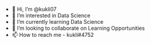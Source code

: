 - 👋 Hi, I’m @kukli07
- 👀 I’m interested in Data Science
- 🌱 I’m currently learning Data Science
- 💞️ I’m looking to collaborate on Learning Opportunities
- 📫 How to reach me - kukli#4752

<!---
kukli07/kukli07 is a ✨ special ✨ repository because its `README.md` (this file) appears on your GitHub profile.
You can click the Preview link to take a look at your changes.
--->
